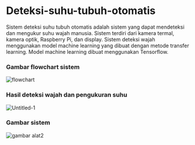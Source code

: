 # Deteksi-suhu-tubuh-otomatis
Sistem deteksi suhu tubuh otomatis adalah sistem yang dapat mendeteksi dan mengukur suhu wajah manusia. Sistem terdiri dari kamera termal, kamera optik, Raspberry Pi, dan display. Sistem deteksi wajah menggunakan model machine learning yang dibuat dengan metode transfer learning. Model machine learning dibuat menggunakan Tensorflow. 

### Gambar flowchart sistem

![flowchart](https://user-images.githubusercontent.com/101391849/220113881-c8f1556d-b8f0-41dc-be71-dcc0861475a3.JPG)

### Hasil deteksi wajah dan pengukuran suhu

![Untitled-1](https://user-images.githubusercontent.com/101391849/220138173-618f651c-2076-4340-a4cf-01ec7c98a6b0.png)

### Gambar sistem

![gambar alat2](https://user-images.githubusercontent.com/101391849/220142048-1de13d54-faa2-4114-9dce-214cf5dd7117.jpg)
